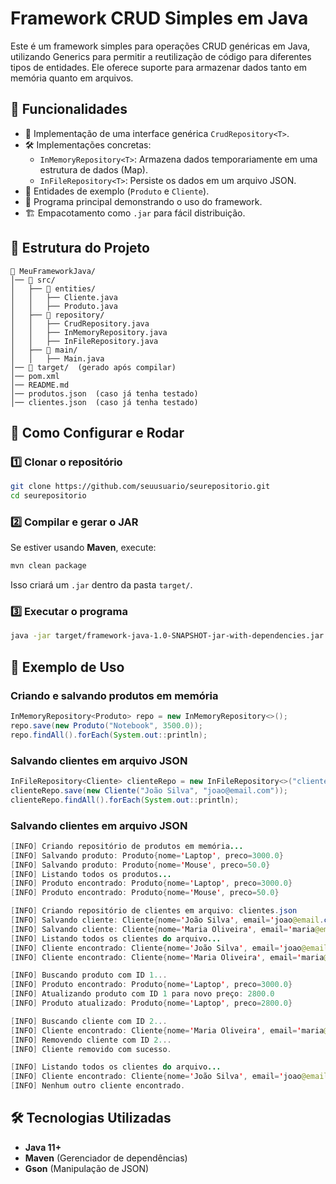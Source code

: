 # Framework CRUD Simples em Java

Este é um framework simples para operações CRUD genéricas em Java, utilizando Generics para permitir a reutilização de código para diferentes tipos de entidades. Ele oferece suporte para armazenar dados tanto em memória quanto em arquivos.

## 🚀 Funcionalidades

- 📌 Implementação de uma interface genérica `CrudRepository<T>`.
- 🛠 Implementações concretas:
  - `InMemoryRepository<T>`: Armazena dados temporariamente em uma estrutura de dados (Map).
  - `InFileRepository<T>`: Persiste os dados em um arquivo JSON.
- 📂 Entidades de exemplo (`Produto` e `Cliente`).
- 🔧 Programa principal demonstrando o uso do framework.
- 🏗 Empacotamento como `.jar` para fácil distribuição.

## 📂 Estrutura do Projeto

```
📂 MeuFrameworkJava/
│── 📂 src/
│   ├── 📂 entities/
│   │   ├── Cliente.java
│   │   ├── Produto.java
│   ├── 📂 repository/
│   │   ├── CrudRepository.java
│   │   ├── InMemoryRepository.java
│   │   ├── InFileRepository.java
│   ├── 📂 main/
│   │   ├── Main.java
│── 📂 target/  (gerado após compilar)
│── pom.xml
│── README.md
│── produtos.json  (caso já tenha testado)
│── clientes.json  (caso já tenha testado)
```

## 🔧 Como Configurar e Rodar

### 1️⃣ Clonar o repositório

```sh
git clone https://github.com/seuusuario/seurepositorio.git
cd seurepositorio
```

### 2️⃣ Compilar e gerar o JAR

Se estiver usando **Maven**, execute:

```sh
mvn clean package
```

Isso criará um `.jar` dentro da pasta `target/`.

### 3️⃣ Executar o programa

```sh
java -jar target/framework-java-1.0-SNAPSHOT-jar-with-dependencies.jar
```

## 🚀 Exemplo de Uso

### Criando e salvando produtos em memória

```java
InMemoryRepository<Produto> repo = new InMemoryRepository<>();
repo.save(new Produto("Notebook", 3500.0));
repo.findAll().forEach(System.out::println);
```

### Salvando clientes em arquivo JSON

```java
InFileRepository<Cliente> clienteRepo = new InFileRepository<>("clientes.json");
clienteRepo.save(new Cliente("João Silva", "joao@email.com"));
clienteRepo.findAll().forEach(System.out::println);
```

### Salvando clientes em arquivo JSON
```java
[INFO] Criando repositório de produtos em memória...
[INFO] Salvando produto: Produto{nome='Laptop', preco=3000.0}
[INFO] Salvando produto: Produto{nome='Mouse', preco=50.0}
[INFO] Listando todos os produtos...
[INFO] Produto encontrado: Produto{nome='Laptop', preco=3000.0}
[INFO] Produto encontrado: Produto{nome='Mouse', preco=50.0}

[INFO] Criando repositório de clientes em arquivo: clientes.json
[INFO] Salvando cliente: Cliente{nome='João Silva', email='joao@email.com'}
[INFO] Salvando cliente: Cliente{nome='Maria Oliveira', email='maria@email.com'}
[INFO] Listando todos os clientes do arquivo...
[INFO] Cliente encontrado: Cliente{nome='João Silva', email='joao@email.com'}
[INFO] Cliente encontrado: Cliente{nome='Maria Oliveira', email='maria@email.com'}

[INFO] Buscando produto com ID 1...
[INFO] Produto encontrado: Produto{nome='Laptop', preco=3000.0}
[INFO] Atualizando produto com ID 1 para novo preço: 2800.0
[INFO] Produto atualizado: Produto{nome='Laptop', preco=2800.0}

[INFO] Buscando cliente com ID 2...
[INFO] Cliente encontrado: Cliente{nome='Maria Oliveira', email='maria@email.com'}
[INFO] Removendo cliente com ID 2...
[INFO] Cliente removido com sucesso.

[INFO] Listando todos os clientes do arquivo...
[INFO] Cliente encontrado: Cliente{nome='João Silva', email='joao@email.com'}
[INFO] Nenhum outro cliente encontrado.
```


## 🛠 Tecnologias Utilizadas

- **Java 11+**
- **Maven** (Gerenciador de dependências)
- **Gson** (Manipulação de JSON)

